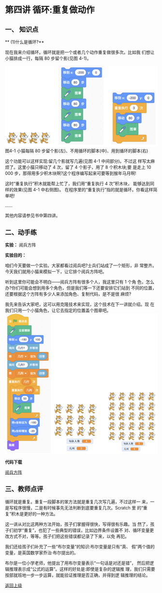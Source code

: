 # 第四讲 循环:重复做动作

## 一、	知识点



** (1)什么是循环?** 

现在我来介绍循环。循环就是把一个或者几个动作重复做很多次。比如我 们想让小猫排成一行，每隔 80 步留个影(见图 4-1)。
     
![图4-1](Figures/Lec4-1.png)
图4-1 小猫每隔 80 步留个影(左)、不用循环的脚本(中)、用到循环的脚本(右)

这个功能可以这样实现:留几个影就写几遍(见图 4-1 中间部分)。不过这 样写太麻烦了。这里小猫只移动了 4 次，留了 4 个影子，用了 8 个积木块;要 是走上 10 000 步，那得用多少积木块啊?这个程序编写起来可要等到猴年马月啊!

这时“重复执行”积木就能帮上忙了，我们用“重复执行 4 次”积木块， 能够达到同样的效果(见图 4-1 中右侧图)。
在程序里的“重复执行”指的就是循环。你看这样简单吧!

......

其他内容请参见书中第四讲。

## 二、动手练

**实验：** 阅兵方阵

**实验目的：** 

咱们今天要做一个实验。大家都看过阅兵吧?士兵们站成了一个矩形，非 常整齐。今天我们就用小猫来模拟一下，让它排个阅兵方阵吧。

听到这里你可能会不明白——阅兵方阵有很多个人，我这里只有 1 个角 色，怎么办?你们可能会想到用多个角色，但是我们等一下还要安排它们站到 不同的位置，还要根据这个方阵有多少人来添加角色、复制代码，是不是很 麻烦?

我先来告诉大家吧，这可以用克隆技术来实现，这个技术在下一讲就介绍。现 在我们只用一个小猫角色，让它去指定的位置盖个图章吧。
![图4-4](Figures/Lec4-4.png)

**代码下载** 

[阅兵方阵](Code/第4讲-阅兵方阵.sb3) 

## 三、教师点评

循环就是重复。重复一段脚本的笨方法就是重复几次写几遍，不过这样一 来，一是写程序很慢，二是有时候事先无法判断到底要重复几次。Scratch 里 的“重复”积木是更好的一种方法。

这一讲从对比这两种方法开始，孩子们掌握得很快，写得很有乐趣。当 然了，孩子们初学“重复”，也犯了一些典型的错误，比如边界条件设置不 对、循环变量更改方式不对，等等。孩子们把这些错误都记录了下来，以免 再犯。

我们还给孩子们补充了一些“布尔变量”的知识:布尔变量是只有“真、 假”两个值的变量，是英国数学家乔治·布尔提出的。

布尔是一位小学老师，他提出了用布尔变量表示“一句话是对还是错”， 然后把逻辑推理表示成“公式的运算”。这样的好处是:即使是复杂的逻辑推 理，我们只需要按部就班地一步一步运算，就能验证推理是否正确，并得到逻 辑推理的结论。

[返回上级](index.md)


